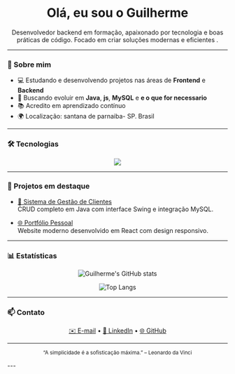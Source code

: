 <h1 align="center"> Olá, eu sou o Guilherme</h1>

<p align="center">
  Desenvolvedor backend em formação, apaixonado por tecnologia e boas práticas de código.  
  Focado em criar soluções modernas e eficientes .
</p>

---

### 🧠 Sobre mim

- 💻 Estudando e desenvolvendo projetos nas áreas de **Frontend** e **Backend**  
- 🚀 Buscando evoluir em **Java**, **js**, **MySQL** e **e o que for necessario**  
- 📚 Acredito em aprendizado contínuo  
- 🌍 Localização: santana de parnaiba- SP. Brasil  

---

### 🛠️ Tecnologias

<div align="center">
  <img src="https://skillicons.dev/icons?i=java,python,javascript,react,mysql" />
</div>

---

### 📂 Projetos em destaque

- [🔗 Sistema de Gestão de Clientes](https://github.com/xGuilherme77/gestao-clientes)  
  CRUD completo em Java com interface Swing e integração MySQL.  

- [🌐 Portfólio Pessoal](https://github.com/xGuilherme77/portfolio)  
  Website moderno desenvolvido em React com design responsivo.  


---

### 📊 Estatísticas

<div align="center">

![Guilherme's GitHub stats](https://github-readme-stats.vercel.app/api?username=xGuilherme77&show_icons=true&theme=transparent&hide_border=true&hide_title=true)

![Top Langs](https://github-readme-stats.vercel.app/api/top-langs/?username=xGuilherme77&layout=compact&theme=transparent&hide_border=true)

</div>

---

### 📫 Contato

<p align="center">
  <a href="mailto:guilhermefrancisc4@gmail.com">✉️ E-mail</a> •
  <a href="www.linkedin.com/in/guilherme-almeida-3ba8a82a4/">💼 LinkedIn</a> •
  <a href="https://github.com/xGuilherme77">🌐 GitHub</a>
</p>

---

<p align="center">
  <sub>“A simplicidade é a sofisticação máxima.” – Leonardo da Vinci</sub>
</p>
---

